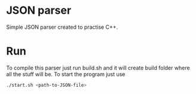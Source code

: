 # JSON parser

Simple JSON parser created to practise C++.

# Run

To compile this parser just run build.sh and it will create build folder where all the stuff will be.
To start the program just use

```bash
./start.sh <path-to-JSON-file>
```
